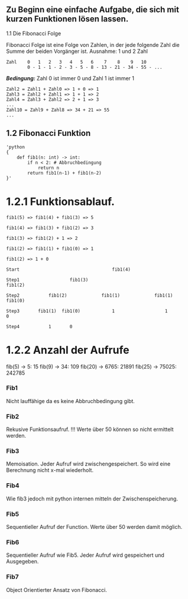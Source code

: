 ## Zu Beginn eine einfache Aufgabe, die sich mit kurzen Funktionen lösen lassen.

1.1 Die Fibonacci Folge

Fibonacci Folge ist eine Folge von Zahlen, in der jede folgende Zahl die Summe 
der beiden Vorgänger ist. Ausnahme: 1 und 2 Zahl

    Zahl    0   1   2   3   4   5   6    7    8    9   10 
            0 - 1 - 1 - 2 - 3 - 5 - 8 - 13 - 21 - 34 - 55 - ...

***Bedingung:*** Zahl 0 ist immer 0 und Zahl 1 ist immer 1

    Zahl2 = Zahl1 + Zahl0 => 1 + 0 => 1
    Zahl3 = Zahl2 + Zahl1 => 1 + 1 => 2
    Zahl4 = Zahl3 + Zahl2 => 2 + 1 => 3
    ...
    Zahl10 = Zahl9 + Zahl8 => 34 + 21 => 55
    ...


## 1.2 Fibonacci Funktion
    'python 
    {
        def fib1(n: int) -> int:
            if n < 2: # Abbruchbedingung
                return n
            return fib1(n-1) + fib1(n-2)
    }'
    

# 1.2.1 Funktionsablauf.

    fib1(5) => fib1(4) + fib1(3) => 5
                
    fib1(4) => fib1(3) + fib1(2) => 3

    fib1(3) => fib1(2) + 1 => 2

    fib1(2) => fib1(1) + fib1(0) => 1

    fib1(2) => 1 + 0

    Start                                   fib1(4)
                                   
    Step1                   fib1(3)                                 fib1(2)

    Step2           fib1(2)             fib1(1)             fib1(1)            fib1(0)

    Step3       fib1(1)  fib1(0)            1                   1               0

    Step4           1       0

# 1.2.2 Anzahl der Aufrufe
fib(5) ->      5:     15
fib(9) ->     34:    109
fib(20) ->  6765:   21891
fib(25) -> 75025:  242785

### Fib1
Nicht lauffähige da es keine Abbruchbedingung gibt.

### Fib2
Rekusive Funktionsaufruf. !!! Werte über 50 können so nicht ermittelt werden.

### Fib3
Memoisation. Jeder Aufruf wird zwischengespeichert. So wird eine Berechnung nicht x-mal wiederholt.

### Fib4
Wie fib3 jedoch mit python internen mitteln der Zwischenspeicherung.

### Fib5
Sequentieller Aufruf der Function. Werte über 50 werden damit möglich.

### Fib6
Sequentieller Aufruf wie Fib5. Jeder Aufruf wird gespeichert und Ausgegeben.

### Fib7
Object Orientierter Ansatz von Fibonacci.
